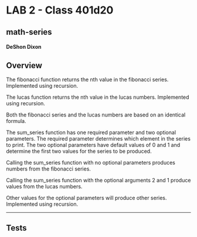 # LAB 2 - Class 401d20


## math-series


#### DeShon Dixon


## Overview

The fibonacci function returns the nth value in the fibonacci series. Implemented using recursion.

The lucas function returns the nth value in the lucas numbers. Implemented using recursion.

Both the fibonacci series and the lucas numbers are based on an identical formula. 

The sum_series function has one required parameter and two optional parameters. The required parameter determines which element in the series to print. The two optional parameters have default values of 0 and 1 and determine the first two values for the series to be produced.

Calling the sum_series function with no optional parameters produces numbers from the fibonacci series. 

Calling the sum_series function with the optional arguments 2 and 1 produce values from the lucas numbers. 

Other values for the optional parameters will produce other series. Implemented using recursion.

---

## Tests
